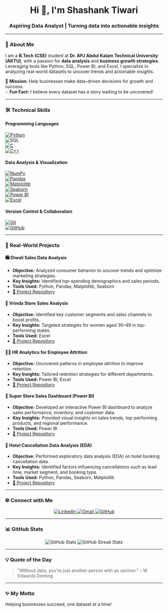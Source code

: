 <h1 align="center">Hi 👋, I'm Shashank Tiwari</h1>
<h3 align="center">Aspiring Data Analyst | Turning data into actionable insights</h3>

---

### 🌟 About Me  
I am a **B.Tech (CSE)** student at **Dr. APJ Abdul Kalam Technical University (AKTU)**, with a passion for **data analysis** and **business growth strategies**. Leveraging tools like Python, SQL, Power BI, and Excel, I specialize in analyzing real-world datasets to uncover trends and actionable insights.  

🎯 **Mission:** Help businesses make data-driven decisions for growth and success.  
💡 **Fun Fact:** I believe every dataset has a story waiting to be uncovered!  

---

### 🛠️ Technical Skills  
#### **Programming Languages**  
[![Python](https://img.shields.io/badge/Python-3776AB?style=for-the-badge&logo=python&logoColor=white)](https://docs.python.org/3/)  
![SQL](https://img.shields.io/badge/SQL-4479A1?style=for-the-badge&logo=sqlite&logoColor=white)    
[![C](https://img.shields.io/badge/C-A8B9CC?style=for-the-badge&logo=c&logoColor=white)](https://devdocs.io/c/)  
[![C++](https://img.shields.io/badge/C++-00599C?style=for-the-badge&logo=c%2B%2B&logoColor=white)](https://cplusplus.com/doc/tutorial/)  

#### **Data Analysis & Visualization**  
[![NumPy](https://img.shields.io/badge/NumPy-013243?style=for-the-badge&logo=numpy&logoColor=white)](https://numpy.org/doc/)  
[![Pandas](https://img.shields.io/badge/Pandas-150458?style=for-the-badge&logo=pandas&logoColor=white)](https://pandas.pydata.org/docs/)  
[![Matplotlib](https://img.shields.io/badge/Matplotlib-11557C?style=for-the-badge&logoColor=white)](https://matplotlib.org/stable/contents.html)  
[![Seaborn](https://img.shields.io/badge/Seaborn-3776AB?style=for-the-badge&logoColor=white)](https://seaborn.pydata.org/)  
[![Power BI](https://img.shields.io/badge/PowerBI-F2C811?style=for-the-badge&logo=power-bi&logoColor=black)](https://powerbi.microsoft.com/)  
[![Excel](https://img.shields.io/badge/Excel-217346?style=for-the-badge&logo=microsoft-excel&logoColor=white)](https://support.microsoft.com/excel)  

#### **Version Control & Collaboration**  
[![Git](https://img.shields.io/badge/Git-F05032?style=for-the-badge&logo=git&logoColor=white)](https://git-scm.com/doc)  
[![GitHub](https://img.shields.io/badge/GitHub-181717?style=for-the-badge&logo=github&logoColor=white)](https://docs.github.com/)  

---

### 🚀 Real-World Projects  

#### 🛍️ **Diwali Sales Data Analysis**  
- **Objective:** Analyzed consumer behavior to uncover trends and optimize marketing strategies.  
- **Key Insights:** Identified top-spending demographics and sales periods.  
- **Tools Used:** Python, Pandas, Matplotlib, Seaborn  
- [🔗 Project Repository](https://github.com/sshankt/Diwali_Sales_data)  

#### 🛒 **Vrinda Store Sales Analysis**  
- **Objective:** Identified key customer segments and sales channels to boost profits.  
- **Key Insights:** Targeted strategies for women aged 30–49 in top-performing states.  
- **Tools Used:** Excel  
- [🔗 Project Repository](https://github.com/sshankt/Vrinda_sales_Dashboard)  

#### 👨‍💼 **HR Analytics for Employee Attrition**  
- **Objective:** Uncovered patterns in employee attrition to improve retention.  
- **Key Insights:** Tailored retention strategies for different departments.  
- **Tools Used:** Power BI, Excel  
- [🔗 Project Repository](https://github.com/sshankt/HR_Analytics_PowerBi)  

#### 🏬 **Super Store Sales Dashboard (Power BI)**  
- **Objective:** Developed an interactive Power BI dashboard to analyze sales performance, inventory, and customer data.  
- **Key Insights:** Provided visual insights on sales trends, top-performing products, and regional performance.  
- **Tools Used:** Power BI  
- [🔗 Project Repository](https://github.com/sshankt/Super_store_dashboard)  

#### 🏨 **Hotel Cancellation Data Analysis (EDA)**  
- **Objective:** Performed exploratory data analysis (EDA) on hotel booking cancellation data.  
- **Key Insights:** Identified factors influencing cancellations such as lead time, market segment, and booking type.  
- **Tools Used:** Python, Pandas, Seaborn, Matplotlib  
- [🔗 Project Repository](https://github.com/sshankt/Hotel_cancellation_Analysis)  

---

### 🌐 Connect with Me  

<p align="center">
  <a href="https://www.linkedin.com/in/sshankt/" target="_blank">
    <img src="https://img.shields.io/badge/LinkedIn-0A66C2?style=for-the-badge&logo=linkedin&logoColor=white" alt="LinkedIn">
  </a>
  <a href="mailto:shashank.corpconnect@gmail.com" target="_blank">
    <img src="https://img.shields.io/badge/Gmail-D14836?style=for-the-badge&logo=gmail&logoColor=white" alt="Gmail">
  </a>
  <a href="https://github.com/sshankt" target="_blank">
    <img src="https://img.shields.io/badge/GitHub-181717?style=for-the-badge&logo=github&logoColor=white" alt="GitHub">
  </a>
</p>

---

### 📊 GitHub Stats  

<p align="center">
  <img src="https://github-readme-stats.vercel.app/api?username=yourusername&show_icons=true&theme=radical" alt="GitHub Stats" />
  <img src="https://github-readme-streak-stats.herokuapp.com/?user=yourusername&theme=radical" alt="GitHub Streak Stats" />
</p>

---

### 💡 Quote of the Day  

> "Without data, you're just another person with an opinion." – W. Edwards Deming  

---

### ✨ My Motto  

Helping businesses succeed, one dataset at a time!  
